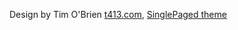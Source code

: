 

Design by Tim O'Brien [t413.com](http://t413.com/),
[SinglePaged theme](https://github.com/t413/SinglePaged)
